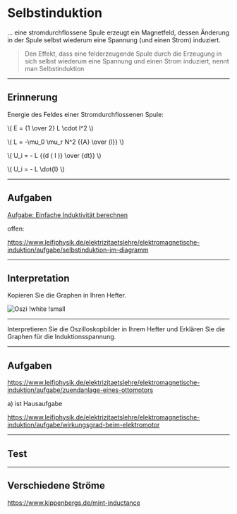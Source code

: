 # Selbstinduktion

... eine stromdurchflossene Spule erzeugt ein Magnetfeld, dessen Änderung in der Spule selbst wiederum eine Spannung (und einen Strom) induziert.

> Den Effekt, dass eine felderzeugende Spule durch die Erzeugung in sich selbst wiederum eine Spannung und einen Strom induziert, nennt man Selbstinduktion

---

## Erinnerung

Energie des Feldes einer Stromdurchflossenen Spule:

\\( E = {1 \over 2} L \cdot I^2 \\)

\\( L = -\mu_0 \mu_r N^2 {{A} \over {l}} \\) 

\\( U_i = - L {{d \( I \)} \over {dt}} \\)

\\( U_i = - L \dot{I} \\)

---

## Aufgaben

[Aufgabe: Einfache Induktivität berechnen](https://www.leifiphysik.de/elektrizitaetslehre/elektromagnetische-induktion/aufgabe/induktivitaetsberechnung)

offen:

https://www.leifiphysik.de/elektrizitaetslehre/elektromagnetische-induktion/aufgabe/selbstinduktion-im-diagramm

---

## Interpretation

Kopieren Sie die Graphen in Ihren Hefter.

![Oszi !white !small](https://www.leifiphysik.de/sites/default/files/medien/selbstinduktion04_elmagnetindukt_gru.gif)

---

Interpretieren Sie die Oszilloskopbilder in Ihrem Hefter und Erklären Sie die Graphen für die Induktionsspannung.

---

## Aufgaben

https://www.leifiphysik.de/elektrizitaetslehre/elektromagnetische-induktion/aufgabe/zuendanlage-eines-ottomotors

a) ist Hausaufgabe

https://www.leifiphysik.de/elektrizitaetslehre/elektromagnetische-induktion/aufgabe/wirkungsgrad-beim-elektromotor

---

## Test

---

## Verschiedene Ströme

https://www.kippenbergs.de/mint-inductance